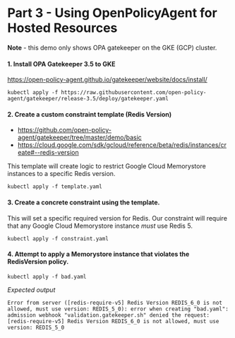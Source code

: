 # Part 3 - Using OpenPolicyAgent for Hosted Resources

**Note** - this demo only shows OPA gatekeeper on the GKE (GCP) cluster.

#### 1. Install OPA Gatekeeper 3.5 to GKE 

https://open-policy-agent.github.io/gatekeeper/website/docs/install/

```
kubectl apply -f https://raw.githubusercontent.com/open-policy-agent/gatekeeper/release-3.5/deploy/gatekeeper.yaml
```

#### 2. Create a custom constraint template (Redis Version)

- https://github.com/open-policy-agent/gatekeeper/tree/master/demo/basic 
- https://cloud.google.com/sdk/gcloud/reference/beta/redis/instances/create#--redis-version 

This template will create logic to restrict Google Cloud Memorystore instances to a specific Redis version. 

```
kubectl apply -f template.yaml 
```

#### 3. Create a concrete constraint using the template. 

This will set a specific required version for Redis. Our constraint will require that any Google Cloud Memorystore instance *must* use Redis 5. 

```
kubectl apply -f constraint.yaml
```

#### 4. Attempt to apply a Memorystore instance that violates the RedisVersion policy. 

```
kubectl apply -f bad.yaml 
```

*Expected output* 

```
Error from server ([redis-require-v5] Redis Version REDIS_6_0 is not allowed, must use version: REDIS_5_0): error when creating "bad.yaml": admission webhook "validation.gatekeeper.sh" denied the request: [redis-require-v5] Redis Version REDIS_6_0 is not allowed, must use version: REDIS_5_0
```
